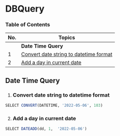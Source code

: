 # DBQuery

### Table of Contents

| No. | Topics |
| --- | --------- |
|   | **Date Time Query** |
|1  | [Convert date string to datetime format](#convert-date-string-to-datetime-format) |
|2  | [Add a day in current date](#Add-a-day-in-current-date) |


## Date Time Query

1. ### Convert date string to datetime format
``` r
SELECT CONVERT(DATETIME, '2022-05-06', 103)
```

2. ### Add a day in current date
``` r
SELECT DATEADD(dd, 1,  '2022-05-06')
```
